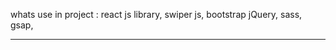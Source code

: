 whats use in project : 
    react js library,
    swiper js,
    bootstrap 
    jQuery,
    sass,
    gsap,
_____
